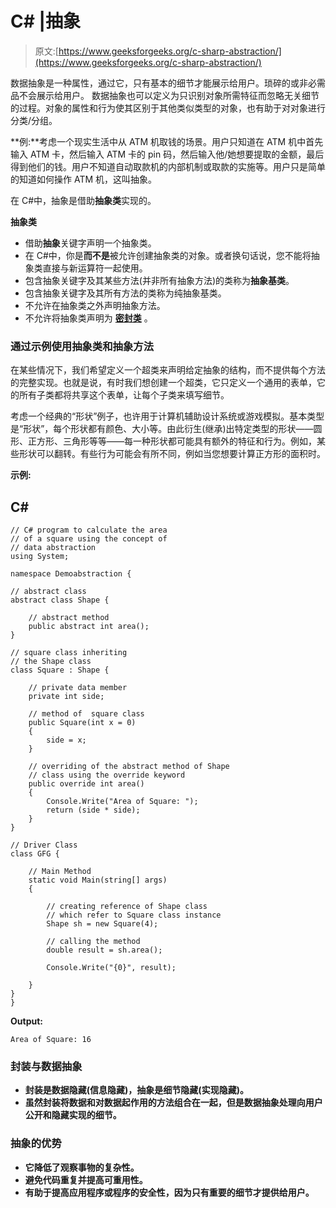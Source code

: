 # C# |抽象

> 原文:[https://www.geeksforgeeks.org/c-sharp-abstraction/](https://www.geeksforgeeks.org/c-sharp-abstraction/)

数据抽象是一种属性，通过它，只有基本的细节才能展示给用户。琐碎的或非必需品不会展示给用户。
数据抽象也可以定义为只识别对象所需特征而忽略无关细节的过程。对象的属性和行为使其区别于其他类似类型的对象，也有助于对对象进行分类/分组。

**例:**考虑一个现实生活中从 ATM 机取钱的场景。用户只知道在 ATM 机中首先输入 ATM 卡，然后输入 ATM 卡的 pin 码，然后输入他/她想要提取的金额，最后得到他们的钱。用户不知道自动取款机的内部机制或取款的实施等。用户只是简单的知道如何操作 ATM 机，这叫抽象。

在 C#中，抽象是借助**抽象类**实现的。

**抽象类**

*   借助**抽象**关键字声明一个抽象类。
*   在 C#中，你是**而不是**被允许创建抽象类的对象。或者换句话说，您不能将抽象类直接与新运算符一起使用。
*   包含抽象关键字及其某些方法(并非所有抽象方法)的类称为**抽象基类**。
*   包含抽象关键字及其所有方法的类称为纯抽象基类。
*   不允许在抽象类之外声明抽象方法。
*   不允许将抽象类声明为 [**密封类**](https://www.geeksforgeeks.org/c-sealed-class/) 。

### 通过示例使用抽象类和抽象方法

在某些情况下，我们希望定义一个超类来声明给定抽象的结构，而不提供每个方法的完整实现。也就是说，有时我们想创建一个超类，它只定义一个通用的表单，它的所有子类都将共享这个表单，让每个子类来填写细节。

考虑一个经典的“形状”例子，也许用于计算机辅助设计系统或游戏模拟。基本类型是“形状”，每个形状都有颜色、大小等。由此衍生(继承)出特定类型的形状——圆形、正方形、三角形等等——每一种形状都可能具有额外的特征和行为。例如，某些形状可以翻转。有些行为可能会有所不同，例如当您想要计算正方形的面积时。

**示例:**

## C#

```
// C# program to calculate the area
// of a square using the concept of
// data abstraction
using System;

namespace Demoabstraction {

// abstract class
abstract class Shape {

    // abstract method
    public abstract int area();
}

// square class inheriting
// the Shape class
class Square : Shape {

    // private data member
    private int side;

    // method of  square class
    public Square(int x = 0)
    {
        side = x;
    }

    // overriding of the abstract method of Shape
    // class using the override keyword
    public override int area()
    {
        Console.Write("Area of Square: ");
        return (side * side);
    }
}

// Driver Class
class GFG {

    // Main Method
    static void Main(string[] args)
    {

        // creating reference of Shape class
        // which refer to Square class instance
        Shape sh = new Square(4);

        // calling the method
        double result = sh.area();

        Console.Write("{0}", result);

    }
}
}
```

**Output:** 

```
Area of Square: 16
```

### 封装与数据抽象

*   [](https://www.geeksforgeeks.org/c-encapsulation/)**封装是数据隐藏(信息隐藏)，抽象是细节隐藏(实现隐藏)。**
*   **虽然封装将数据和对数据起作用的方法组合在一起，但是数据抽象处理向用户公开和隐藏实现的细节。**

### **抽象的优势**

*   **它降低了观察事物的复杂性。**
*   **避免代码重复并提高可重用性。**
*   **有助于提高应用程序或程序的安全性，因为只有重要的细节才提供给用户。**